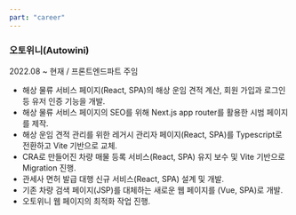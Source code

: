 ```yaml
---
part: "career"
---
```


### 오토위니(Autowini)

2022.08 ~ 현재 / 프론트엔드파트 주임

- 해상 물류 서비스 페이지(React, SPA)의 해상 운임 견적 계산, 회원 가입과 로그인 등 유저 인증 기능을 개발.
- 해상 물류 서비스 페이지의 SEO를 위해 Next.js app router를 활용한 시범 페이지를 제작.
- 해상 운임 견적 관리를 위한 레거시 관리자 페이지(React, SPA)를 Typescript로 전환하고 Vite 기반으로 교체.
- CRA로 만들어진 차량 매물 등록 서비스(React, SPA) 유지 보수 및 Vite 기반으로 Migration 진행.
- 관세사 면허 발급 대행 신규 서비스(React, SPA) 설계 및 개발.
- 기존 차량 검색 페이지(JSP)를 대체하는 새로운 웹 페이지를 (Vue, SPA)로 개발.
- 오토위니 웹 페이지의 최적화 작업 진행.
